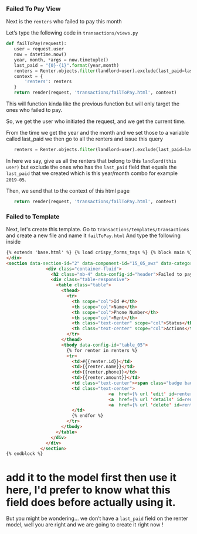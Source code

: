 ### Failed To Pay View

Next is the `renters` who failed to pay this month

Let’s type the following code in `transactions/views.py`

```python
def failToPay(request):
   user = request.user
   now = datetime.now()
   year, month, *args = now.timetuple()
   last_paid = "{0}-{1}".format(year,month)
   renters = Renter.objects.filter(landlord=user).exclude(last_paid=last_paid)
   context = {
       'renters': renters
   }
   return render(request, 'transactions/failToPay.html', context)
```

This will function kinda like the previous function but will only target the ones who failed to pay.

So, we get the user who initiated the request, and we get the current time.

From the time we get the year and the month and we set those to a variable called last_paid we then go to all the renters and issue this query

```python
   renters = Renter.objects.filter(landlord=user).exclude(last_paid=last_paid)
```
In here we say, give us all the renters that belong to this `landlord(this user)` but exclude the ones who has the `last_paid` field that equals the `last_paid` that we created which is this year/month combo for example `2019-05`.

Then, we send that to the context of this html page

```python
   return render(request, 'transactions/failToPay.html', context)
```

### Failed to Template

Next, let's create this template. Go to `transactions/templates/transactions` and create a new file and name it `failToPay.html`
And type the following inside

```html
{% extends 'base.html' %} {% load crispy_forms_tags %} {% block main %}
</div>
<section data-section-id="2" data-component-id="15_05_awz" data-category="admin" class="py-4">
               <div class="container-fluid">
                 <h2 class="mb-4" data-config-id="header">Failed to pay</h2>
                 <div class="table-responsive">
                   <table class="table">
                     <thead>
                       <tr>
                         <th scope="col">Id #</th>
                         <th scope="col">Name</th>
                         <th scope="col">Phone Number</th>
                         <th scope="col">Rent</th>
                         <th class="text-center" scope="col">Status</th>
                         <th class="text-center" scope="col">Actions</th>
                       </tr>
                     </thead>
                     <tbody data-config-id="table_05">
                       {% for renter in renters %}
                       <tr>
                         <td>#{{renter.id}}</td>
                         <td>{{renter.name}}</td>
                         <td>{{renter.phone}}</td>
                         <td>{{renter.amount}}</td>
                         <td class="text-center"><span class="badge badge-danger">UnPaid</span></td>
                         <td class="text-center">
                                       <a  href={% url 'edit' id=renter.id %} class="btn btn-primary"><i class="fa fa-edit"></i></a>
                                       <a  href={% url 'details' id=renter.id %} class="btn btn-secondary"><i class="fa fa-info-circle"></i></a>
                                       <a  href={% url 'delete' id=renter.id %} class="btn btn-danger"><i class="fa fa-trash"></i></a>
                         </td>
                         {% endfor %}
                       </tr>
                     </tbody>
                   </table>
                 </div>
               </div>
             </section>
{% endblock %}
```
# add it to the model first then use it here, I'd prefer to know what this field does before actually using it.
But you might be wondering… we don’t have a `last_paid` field on the renter model, well you are right and we are going to create it right now !
